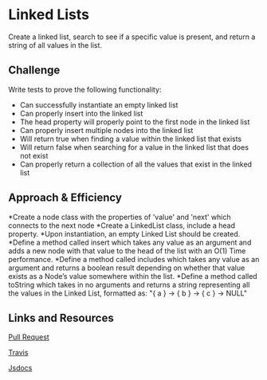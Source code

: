 # Linked Lists

Create a linked list, search to see if a specific value is present, and return a string of all values in the list.

## Challenge

Write tests to prove the following functionality:

- Can successfully instantiate an empty linked list
- Can properly insert into the linked list
- The head property will properly point to the first node in the linked list
- Can properly insert multiple nodes into the linked list
- Will return true when finding a value within the linked list that exists
- Will return false when searching for a value in the linked list that does not exist
- Can properly return a collection of all the values that exist in the linked list

## Approach & Efficiency

*Create a node class with the properties of 'value' and 'next' which connects to the next node
*Create a LinkedList class, include a head property.
*Upon instantiation, an empty Linked List should be created.
*Define a method called insert which takes any value as an argument and adds a new node with that value to the head of the list with an O(1) Time performance.
*Define a method called includes which takes any value as an argument and returns a boolean result depending on whether that value exists as a Node’s value somewhere within the list.
*Define a method called toString which takes in no arguments and returns a string representing all the values in the Linked List, formatted as: "{ a } -> { b } -> { c } -> NULL"

## Links and Resources

[Pull Request](https://github.com/LindsayPeltier-401-advanced-javascript/data-structures-and-algorithms-401/pull/11/)

[Travis](https://www.travis-ci.com/LindsayPeltier-401-advanced-javascript/data-structures-and-algorithms-401)

[Jsdocs](../../docs/LinkedList.html)
